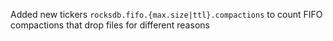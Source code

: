 Added new tickers `rocksdb.fifo.{max.size|ttl}.compactions` to count FIFO compactions that drop files for different reasons
